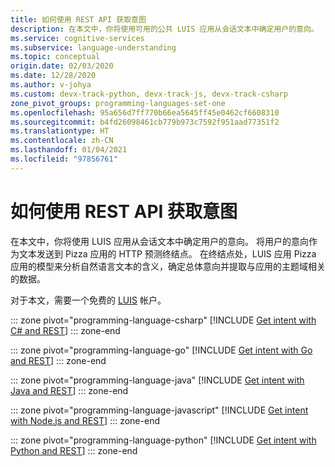 ```yaml
---
title: 如何使用 REST API 获取意图
description: 在本文中，你将使用可用的公共 LUIS 应用从会话文本中确定用户的意向。
ms.service: cognitive-services
ms.subservice: language-understanding
ms.topic: conceptual
origin.date: 02/03/2020
ms.date: 12/28/2020
ms.author: v-johya
ms.custom: devx-track-python, devx-track-js, devx-track-csharp
zone_pivot_groups: programming-languages-set-one
ms.openlocfilehash: 95a656d7ff770b66ea5645ff45e0462cf6608310
ms.sourcegitcommit: b4fd26098461cb779b973c7592f951aad77351f2
ms.translationtype: HT
ms.contentlocale: zh-CN
ms.lasthandoff: 01/04/2021
ms.locfileid: "97856761"
---
```

# <a name="how-to-get-an-intent-using-the-rest-apis"></a>如何使用 REST API 获取意图

在本文中，你将使用 LUIS 应用从会话文本中确定用户的意向。 将用户的意向作为文本发送到 Pizza 应用的 HTTP 预测终结点。 在终结点处，LUIS 应用 Pizza 应用的模型来分析自然语言文本的含义，确定总体意向并提取与应用的主题域相关的数据。

对于本文，需要一个免费的 [LUIS](https://luis.azure.cn) 帐户。

<a name="create-luis-subscription-key"></a>

::: zone pivot="programming-language-csharp"
[!INCLUDE [Get intent with C# and REST](./includes/get-started-get-intent-rest-csharp.md)]
::: zone-end

::: zone pivot="programming-language-go"
[!INCLUDE [Get intent with Go and REST](./includes/get-started-get-intent-rest-go.md)]
::: zone-end

::: zone pivot="programming-language-java"
[!INCLUDE [Get intent with Java and REST](./includes/get-started-get-intent-rest-java.md)]
::: zone-end

::: zone pivot="programming-language-javascript"
[!INCLUDE [Get intent with Node.js and REST](./includes/get-started-get-intent-rest-nodejs.md)]
::: zone-end

::: zone pivot="programming-language-python"
[!INCLUDE [Get intent with Python and REST](./includes/get-started-get-intent-rest-python.md)]
::: zone-end

